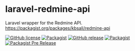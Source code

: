 # laravel-redmine-api
Laravel wrapper for the Redmine API.  https://packagist.org/packages/kbsali/redmine-api

[![GitHub license](https://img.shields.io/github/license/tuner88/laravel-redmine-api.svg)]()
[![Packagist](https://img.shields.io/packagist/dt/tuner88/laravel-redmine-api.svg)](https://packagist.org/packages/tuner88/laravel-redmine-api)
[![GitHub release](https://img.shields.io/github/release/tuner88/laravel-redmine-api.svg)]()
[![Packagist](https://img.shields.io/packagist/v/tuner88/laravel-redmine-api.svg)]()
[![Packagist Pre Release](https://img.shields.io/packagist/vpre/tuner88/laravel-redmine-api.svg)]()
